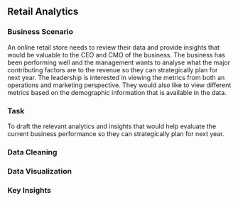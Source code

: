 
## Retail Analytics

### Business Scenario
An online retail store needs to review their data and provide insights that would be valuable to the CEO and CMO of the business. The business has been performing well and the management wants to analyse what the major contributing factors are to the revenue so they can strategically plan for next year.
The leadership is interested in viewing the metrics from both an operations and marketing perspective. They would also like to view different metrics based on the demographic information that is available in the data.

### Task
To draft the relevant analytics and insights that would help evaluate the current business performance so they can strategically plan for next year.

### Data Cleaning

### Data Visualization

### Key Insights
